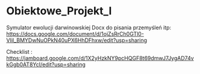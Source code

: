 # Obiektowe_Projekt_I
Symulator ewolucji darwinowskiej
Docx do pisania przemyśleń itp: https://docs.google.com/document/d/1ojZsRrCh0GTl0-VIil_BMYDwNuOPkN40uPX6HhDFhxw/edit?usp=sharing

Checklist : https://jamboard.google.com/d/1X2yHzkNY9pcHQGF8t69dmwJ7JygAD74vkGgb0AT8YcI/edit?usp=sharing
